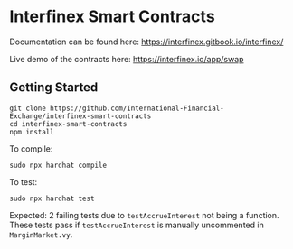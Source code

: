 # Interfinex Smart Contracts

Documentation can be found here: https://interfinex.gitbook.io/interfinex/

Live demo of the contracts here: https://interfinex.io/app/swap

## Getting Started

```
git clone https://github.com/International-Financial-Exchange/interfinex-smart-contracts
cd interfinex-smart-contracts
npm install
```

To compile:

```
sudo npx hardhat compile
```

To test:

```
sudo npx hardhat test
```

Expected: 2 failing tests due to `testAccrueInterest` not being a function. These tests pass if `testAccrueInterest` is manually uncommented in `MarginMarket.vy`.